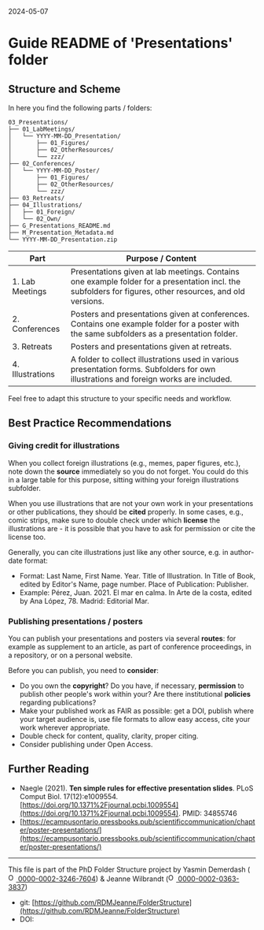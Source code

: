 2024-05-07

# Guide README of 'Presentations' folder

## Structure and Scheme

In here you find the following parts / folders:

```
03_Presentations/
├── 01_LabMeetings/
│   └── YYYY-MM-DD_Presentation/
│       ├── 01_Figures/
│       ├── 02_OtherResources/
│       └── zzz/
├── 02_Conferences/
│   └── YYYY-MM-DD_Poster/
│       ├── 01_Figures/
│       ├── 02_OtherResources/
│       └── zzz/
├── 03_Retreats/
├── 04_Illustrations/
│   ├── 01_Foreign/
│   └── 02_Own/
├── G_Presentations_README.md
├── M_Presentation_Metadata.md
└── YYYY-MM-DD_Presentation.zip

```


| Part         		| Purpose / Content   |
|--------------		|-----------|
| 1. Lab Meetings 		| Presentations given at lab meetings. Contains one example folder for a presentation incl. the subfolders for figures, other resources, and old versions.|
| 2. Conferences  		| Posters and presentations given at conferences. Contains one example folder for a poster with the same subfolders as a presentation folder.|
| 3. Retreats 	| Posters and presentations given at retreats. |
| 4. Illustrations 	| A folder to collect illustrations used in various presentation forms. Subfolders for own illustrations and foreign works are included. |

Feel free to adapt this structure to your specific needs and workflow.


## Best Practice Recommendations

### Giving credit for illustrations
When you collect foreign illustrations (e.g., memes, paper figures, etc.), note down the **source** immediately so you do not forget. You could do this in a large table for this purpose, sitting withing your foreign illustrations subfolder.

When you use illustrations that are not your own work in your presentations or other publications, they should be **cited** properly. In some cases, e.g., comic strips, make sure to double check under which **license** the illustrations are - it is possible that you have to ask for permission or cite the license too.

Generally, you can cite illustrations just like any other source, e.g. in author-date format:
* Format: Last Name, First Name. Year. Title of Illustration. In Title of Book, edited by Editor's Name, page number. Place of Publication: Publisher.
* Example: Pérez, Juan. 2021. El mar en calma. In Arte de la costa, edited by Ana López, 78. Madrid: Editorial Mar.


### Publishing presentations / posters
You can publish your presentations and posters via several **routes**: for example as supplement to an article, as part of conference proceedings, in a repository, or on a personal website.

Before you can publish, you need to **consider**:
* Do you own the **copyright**? Do you have, if necessary, **permission** to publish other people's work within your? Are there institutional **policies** regarding publications?
* Make your published work as FAIR as possible: get a DOI, publish where your target audience is, use file formats to allow easy access,  cite your work wherever appropriate.
* Double check for content, quality, clarity, proper citing.
* Consider publishing under Open Access.


## Further Reading
* Naegle (2021). **Ten simple rules for effective presentation slides**. PLoS Comput Biol. 17(12):e1009554. [https://doi.org/10.1371%2Fjournal.pcbi.1009554](https://doi.org/10.1371%2Fjournal.pcbi.1009554). PMID: 34855746
* [https://ecampusontario.pressbooks.pub/scientificcommunication/chapter/poster-presentations/](https://ecampusontario.pressbooks.pub/scientificcommunication/chapter/poster-presentations/)


_____

This file is part of the PhD Folder Structure project by Yasmin Demerdash (<a href="https://orcid.org/0000-0002-3246-7604"><img alt="ORCID logo" src="https://info.orcid.org/wp-content/uploads/2019/11/orcid_16x16.png" width="16" height="16" /> 0000-0002-3246-7604</a>) & Jeanne  Wilbrandt (<a href="https://orcid.org/0000-0002-0363-3837"><img alt="ORCID logo" src="https://info.orcid.org/wp-content/uploads/2019/11/orcid_16x16.png" width="16" height="16" /> 0000-0002-0363-3837</a>)

* git: [https://github.com/RDMJeanne/FolderStructure](https://github.com/RDMJeanne/FolderStructure)
* DOI: 


